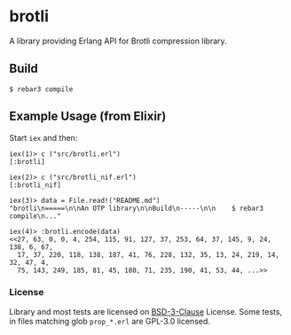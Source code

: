 brotli
=====

A library providing Erlang API for Brotli compression library.

Build
-----

    $ rebar3 compile

Example Usage (from Elixir)
-----
Start `iex` and then:

```
iex(1)> c ("src/brotli.erl")
[:brotli]

iex(2)> c ("src/brotli_nif.erl")
[:brotli_nif]

iex(3)> data = File.read!("README.md")
"brotli\n=====\n\nAn OTP library\n\nBuild\n-----\n\n    $ rebar3 compile\n..."

iex(4)> :brotli.encode(data)
<<27, 63, 0, 0, 4, 254, 115, 91, 127, 37, 253, 64, 37, 145, 9, 24, 138, 6, 67,
  17, 37, 220, 118, 138, 187, 41, 76, 228, 132, 35, 13, 24, 219, 14, 32, 47, 4,
  75, 143, 249, 185, 81, 45, 180, 71, 235, 190, 41, 53, 44, ...>>
```

### License

Library and most tests are licensed on [BSD-3-Clause](LICENSE) License.
Some tests, in files matching glob `prop_*.erl` are GPL-3.0 licensed.
